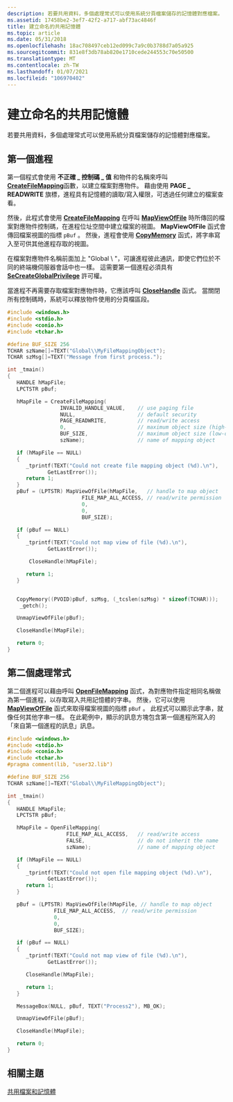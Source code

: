 ```yaml
---
description: 若要共用資料，多個處理常式可以使用系統分頁檔案儲存的記憶體對應檔案。
ms.assetid: 17458be2-3ef7-42f2-a717-abf73ac4846f
title: 建立命名的共用記憶體
ms.topic: article
ms.date: 05/31/2018
ms.openlocfilehash: 18ac708497ceb12ed099c7a9c0b3788d7a05a925
ms.sourcegitcommit: 831e8f3db78ab820e1710cede244553c70e50500
ms.translationtype: MT
ms.contentlocale: zh-TW
ms.lasthandoff: 01/07/2021
ms.locfileid: "106970402"
---
```

# <a name="creating-named-shared-memory"></a>建立命名的共用記憶體

若要共用資料，多個處理常式可以使用系統分頁檔案儲存的記憶體對應檔案。

## <a name="first-process"></a>第一個進程

第一個程式會使用 **不正確 \_ 控制碼 \_ 值** 和物件的名稱來呼叫 [**CreateFileMapping**](/windows/desktop/api/WinBase/nf-winbase-createfilemappinga)函數，以建立檔案對應物件。 藉由使用 **PAGE \_ READWRITE** 旗標，進程具有記憶體的讀取/寫入權限，可透過任何建立的檔案查看。

然後，此程式會使用 [**CreateFileMapping**](/windows/desktop/api/WinBase/nf-winbase-createfilemappinga) 在呼叫 [**MapViewOfFile**](/windows/win32/api/memoryapi/nf-memoryapi-mapviewoffile) 時所傳回的檔案對應物件控制碼，在進程位址空間中建立檔案的視圖。 **MapViewOfFile** 函式會傳回檔案視圖的指標 `pBuf` 。 然後，進程會使用 [**CopyMemory**](/previous-versions/windows/desktop/legacy/aa366535(v=vs.85)) 函式，將字串寫入至可供其他進程存取的視圖。

在檔案對應物件名稱前面加上 "Global \\ "，可讓進程彼此通訊，即使它們位於不同的終端機伺服器會話中也一樣。 這需要第一個進程必須具有 [**SeCreateGlobalPrivilege**](../secauthz/privilege-constants.md) 許可權。

當進程不再需要存取檔案對應物件時，它應該呼叫 [**CloseHandle**](/windows/win32/api/handleapi/nf-handleapi-closehandle) 函式。 當關閉所有控制碼時，系統可以釋放物件使用的分頁檔區段。


```C++
#include <windows.h>
#include <stdio.h>
#include <conio.h>
#include <tchar.h>

#define BUF_SIZE 256
TCHAR szName[]=TEXT("Global\\MyFileMappingObject");
TCHAR szMsg[]=TEXT("Message from first process.");

int _tmain()
{
   HANDLE hMapFile;
   LPCTSTR pBuf;

   hMapFile = CreateFileMapping(
                 INVALID_HANDLE_VALUE,    // use paging file
                 NULL,                    // default security
                 PAGE_READWRITE,          // read/write access
                 0,                       // maximum object size (high-order DWORD)
                 BUF_SIZE,                // maximum object size (low-order DWORD)
                 szName);                 // name of mapping object

   if (hMapFile == NULL)
   {
      _tprintf(TEXT("Could not create file mapping object (%d).\n"),
             GetLastError());
      return 1;
   }
   pBuf = (LPTSTR) MapViewOfFile(hMapFile,   // handle to map object
                        FILE_MAP_ALL_ACCESS, // read/write permission
                        0,
                        0,
                        BUF_SIZE);

   if (pBuf == NULL)
   {
      _tprintf(TEXT("Could not map view of file (%d).\n"),
             GetLastError());

       CloseHandle(hMapFile);

      return 1;
   }


   CopyMemory((PVOID)pBuf, szMsg, (_tcslen(szMsg) * sizeof(TCHAR)));
    _getch();

   UnmapViewOfFile(pBuf);

   CloseHandle(hMapFile);

   return 0;
}
```



## <a name="second-process"></a>第二個處理常式

第二個進程可以藉由呼叫 [**OpenFileMapping**](/windows/desktop/api/WinBase/nf-winbase-openfilemappinga) 函式，為對應物件指定相同名稱做為第一個進程，以存取寫入共用記憶體的字串。 然後，它可以使用 [**MapViewOfFile**](/windows/win32/api/memoryapi/nf-memoryapi-mapviewoffile) 函式來取得檔案視圖的指標 `pBuf` 。 此程式可以顯示此字串，就像任何其他字串一樣。 在此範例中，顯示的訊息方塊包含第一個進程所寫入的「來自第一個進程的訊息」訊息。


```C++
#include <windows.h>
#include <stdio.h>
#include <conio.h>
#include <tchar.h>
#pragma comment(lib, "user32.lib")

#define BUF_SIZE 256
TCHAR szName[]=TEXT("Global\\MyFileMappingObject");

int _tmain()
{
   HANDLE hMapFile;
   LPCTSTR pBuf;

   hMapFile = OpenFileMapping(
                   FILE_MAP_ALL_ACCESS,   // read/write access
                   FALSE,                 // do not inherit the name
                   szName);               // name of mapping object

   if (hMapFile == NULL)
   {
      _tprintf(TEXT("Could not open file mapping object (%d).\n"),
             GetLastError());
      return 1;
   }

   pBuf = (LPTSTR) MapViewOfFile(hMapFile, // handle to map object
               FILE_MAP_ALL_ACCESS,  // read/write permission
               0,
               0,
               BUF_SIZE);

   if (pBuf == NULL)
   {
      _tprintf(TEXT("Could not map view of file (%d).\n"),
             GetLastError());

      CloseHandle(hMapFile);

      return 1;
   }

   MessageBox(NULL, pBuf, TEXT("Process2"), MB_OK);

   UnmapViewOfFile(pBuf);

   CloseHandle(hMapFile);

   return 0;
}
```



## <a name="related-topics"></a>相關主題

<dl> <dt>

[共用檔案和記憶體](sharing-files-and-memory.md)
</dt> </dl>

 

 
